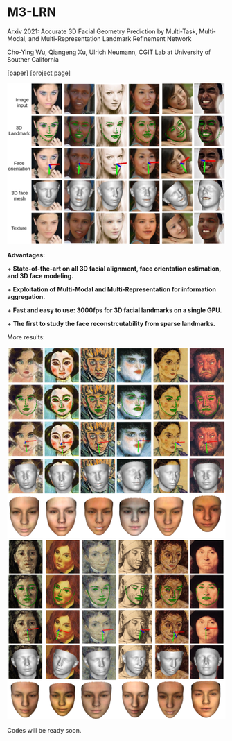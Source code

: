 # M3-LRN
Arxiv 2021: Accurate 3D Facial Geometry Prediction by Multi-Task, Multi-Modal, and Multi-Representation Landmark Refinement Network

Cho-Ying Wu, Qiangeng Xu, Ulrich Neumann, CGIT Lab at University of Souther California

[<a href="https://arxiv.org/pdf/2104.08403.pdf">paper</a>] [<a href="https://choyingw.github.io/works/M3-LRN/index.html">project page</a>]

<img src='demo/teaser.png'>

**Advantages:**

\+ **State-of-the-art on all 3D facial alignment, face orientation estimation, and 3D face modeling.**

\+ **Exploitation of Multi-Modal and Multi-Representation for information aggregation.**

\+ **Fast and easy to use: 3000fps for 3D facial landmarks on a single GPU.**

\+ **The first to study the face reconstrcutability from sparse landmarks.**

More results:

<img src='demo/AF-1.png'>

<img src='demo/AF-2.png'>

Codes will be ready soon.
